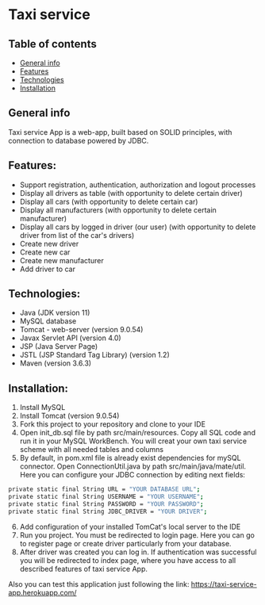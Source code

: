 # Taxi service

## Table of contents

* [General info](#general-info)
* [Features](#features)
* [Technologies](#technologies)
* [Installation](#installation)

<a id="general-info"></a>
## General info

Taxi service App is a web-app, built based on SOLID
principles, with connection to database powered by JDBC.

<a id="features"></a>
## Features:

- Support registration, authentication, authorization and logout processes
- Display all drivers as table (with opportunity to delete certain driver)
- Display all cars (with opportunity to delete certain car)
- Display all manufacturers (with opportunity to delete certain manufacturer)
- Display all cars by logged in driver (our user) (with opportunity to delete driver from list of the car's drivers)
- Create new driver
- Create new car
- Create new manufacturer
- Add driver to car

<a id="technologies"></a>
## Technologies:

- Java (JDK version 11)
- MySQL database
- Tomcat - web-server (version 9.0.54)
- Javax Servlet API (version 4.0)
- JSP (Java Server Page)
- JSTL (JSP Standard Tag Library) (version 1.2)
- Maven (version 3.6.3)

<a id="installation"></a>
## Installation:

1. Install MySQL
2. Install Tomcat (version 9.0.54)
3. Fork this project to your repository and clone to your IDE
4. Open init_db.sql file by path src/main/resources. Copy all SQL code and run it in your MySQL WorkBench. You will creat your own taxi service scheme with all needed tables and columns
5.  By default, in pom.xml file is already exist dependencies for mySQL connector. Open ConnectionUtil.java by path src/main/java/mate/util. Here you can configure your JDBC connection by editing next fields:
```sh
private static final String URL = "YOUR DATABASE URL";
private static final String USERNAME = "YOUR USERNAME";
private static final String PASSWORD = "YOUR PASSWORD";
private static final String JDBC_DRIVER = "YOUR DRIVER";
```
6. Add configuration of your installed TomCat's local server to the IDE
7. Run you project. You must be redirected to login page. Here you can go to register page or create driver particularly from your database.
8. After driver was created you can log in. If authentication was successful you will be redirected to index page, where you have access to all described features of taxi service App.

Also you can test this application just following the link: https://taxi-service-app.herokuapp.com/
